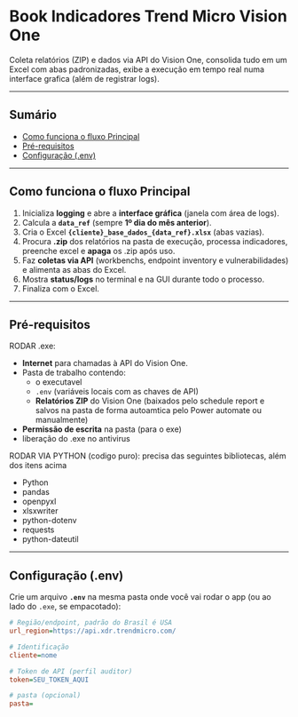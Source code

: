 # Book Indicadores Trend Micro Vision One

Coleta relatórios (ZIP) e dados via API do Vision One, consolida tudo em um Excel com abas padronizadas, exibe a execução em tempo real numa interface grafica (além de registrar logs).

---

## Sumário
- [Como funciona o fluxo Principal](#como-funciona-o-fluxo-principal)
- [Pré-requisitos](#pré-requisitos)
- [Configuração (.env)](#configuração-env)

---

## Como funciona o fluxo Principal
1. Inicializa **logging** e abre a **interface gráfica** (janela com área de logs).
2. Calcula a **`data_ref`** (sempre **1º dia do mês anterior**).
3. Cria o Excel **`{cliente}_base_dados_{data_ref}.xlsx`** (abas vazias).
4. Procura **.zip** dos relatórios na pasta de execução, processa indicadores, preenche excel e **apaga** os .zip após uso.
5. Faz **coletas via API** (workbenchs, endpoint inventory e vulnerabilidades) e alimenta as abas do Excel.
6. Mostra **status/logs** no terminal e na GUI durante todo o processo.
7. Finaliza com o Excel.

---

## Pré-requisitos
RODAR .exe:
- **Internet** para chamadas à API do Vision One.
- Pasta de trabalho contendo:
  - o executavel
  - `.env` (variáveis locais com as chaves de API)
  - **Relatórios ZIP** do Vision One (baixados pelo schedule report e salvos na pasta de forma autoamtica pelo Power automate ou manualmente)
- **Permissão de escrita** na pasta (para o exe)
- liberação do .exe no antivirus
  
RODAR VIA PYTHON (codigo puro):
precisa das seguintes bibliotecas, além dos itens acima
- Python
- pandas
- openpyxl
- xlsxwriter
- python-dotenv
- requests
- python-dateutil

---

## Configuração (.env)
Crie um arquivo **`.env`** na mesma pasta onde você vai rodar o app (ou ao lado do `.exe`, se empacotado):

```ini
# Região/endpoint, padrão do Brasil é USA
url_region=https://api.xdr.trendmicro.com/

# Identificação
cliente=nome

# Token de API (perfil auditor)
token=SEU_TOKEN_AQUI

# pasta (opcional) 
pasta=




